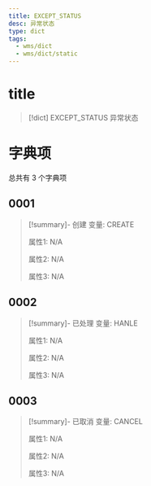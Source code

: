 ```yaml
---
title: EXCEPT_STATUS
desc: 异常状态
type: dict
tags:
  - wms/dict
  - wms/dict/static
---
```

# title
>[!dict] EXCEPT_STATUS
> 异常状态

# 字典项
总共有 3 个字典项
## 0001
>[!summary]- 创建
>变量: CREATE
>
>属性1: N/A
>
>属性2: N/A
>
>属性3: N/A

## 0002
>[!summary]- 已处理
>变量: HANLE
>
>属性1: N/A
>
>属性2: N/A
>
>属性3: N/A

## 0003
>[!summary]- 已取消
>变量: CANCEL
>
>属性1: N/A
>
>属性2: N/A
>
>属性3: N/A
